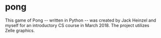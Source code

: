 # pong
This game of Pong -- written in Python -- was created by Jack Heinzel and myself for an introductory CS course in March 2018. The project utilizes Zelle graphics.
